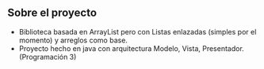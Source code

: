 ## Sobre el proyecto
- Biblioteca basada en ArrayList pero con Listas enlazadas (simples por el momento) y arreglos como base.
- Proyecto hecho en java con arquitectura Modelo, Vista, Presentador. (Programación 3)
